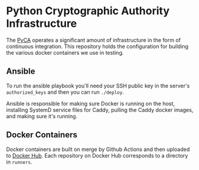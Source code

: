 # Python Cryptographic Authority Infrastructure

The [PyCA](https://github.com/pyca) operates a significant amount of
infrastructure in the form of continuous integration. This repository holds the
configuration for building the various docker containers we use in testing.

## Ansible

To run the ansible playbook you'll need your SSH public key in the server's
`authorized_keys` and then you can run `./deploy`.

Ansible is responsible for making sure Docker is running on the host,
installing SystemD service files for Caddy, pulling the Caddy docker images, and
making sure it's running.

## Docker Containers

Docker containers are built on merge by Github Actions and then uploaded to
[Docker Hub](https://hub.docker.com/u/pyca/). Each repository on Docker Hub
corresponds to a directory in `runners`.


